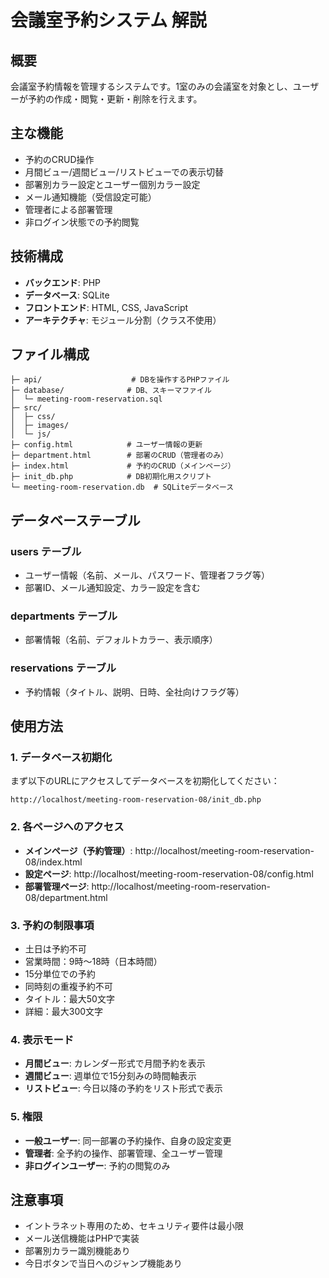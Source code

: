 # 会議室予約システム 解説

## 概要
会議室予約情報を管理するシステムです。1室のみの会議室を対象とし、ユーザーが予約の作成・閲覧・更新・削除を行えます。

## 主な機能
- 予約のCRUD操作
- 月間ビュー/週間ビュー/リストビューでの表示切替
- 部署別カラー設定とユーザー個別カラー設定
- メール通知機能（受信設定可能）
- 管理者による部署管理
- 非ログイン状態での予約閲覧

## 技術構成
- **バックエンド**: PHP
- **データベース**: SQLite
- **フロントエンド**: HTML, CSS, JavaScript
- **アーキテクチャ**: モジュール分割（クラス不使用）

## ファイル構成
```
├─ api/                    # DBを操作するPHPファイル
├─ database/              # DB、スキーマファイル
│  └─ meeting-room-reservation.sql
├─ src/
│  ├─ css/
│  ├─ images/
│  └─ js/
├─ config.html            # ユーザー情報の更新
├─ department.html        # 部署のCRUD（管理者のみ）
├─ index.html             # 予約のCRUD（メインページ）
├─ init_db.php            # DB初期化用スクリプト
└─ meeting-room-reservation.db  # SQLiteデータベース
```

## データベーステーブル
### users テーブル
- ユーザー情報（名前、メール、パスワード、管理者フラグ等）
- 部署ID、メール通知設定、カラー設定を含む

### departments テーブル
- 部署情報（名前、デフォルトカラー、表示順序）

### reservations テーブル
- 予約情報（タイトル、説明、日時、全社向けフラグ等）

## 使用方法

### 1. データベース初期化
まず以下のURLにアクセスしてデータベースを初期化してください：
```
http://localhost/meeting-room-reservation-08/init_db.php
```

### 2. 各ページへのアクセス
- **メインページ（予約管理）**: http://localhost/meeting-room-reservation-08/index.html
- **設定ページ**: http://localhost/meeting-room-reservation-08/config.html
- **部署管理ページ**: http://localhost/meeting-room-reservation-08/department.html

### 3. 予約の制限事項
- 土日は予約不可
- 営業時間：9時〜18時（日本時間）
- 15分単位での予約
- 同時刻の重複予約不可
- タイトル：最大50文字
- 詳細：最大300文字

### 4. 表示モード
- **月間ビュー**: カレンダー形式で月間予約を表示
- **週間ビュー**: 週単位で15分刻みの時間軸表示
- **リストビュー**: 今日以降の予約をリスト形式で表示

### 5. 権限
- **一般ユーザー**: 同一部署の予約操作、自身の設定変更
- **管理者**: 全予約の操作、部署管理、全ユーザー管理
- **非ログインユーザー**: 予約の閲覧のみ

## 注意事項
- イントラネット専用のため、セキュリティ要件は最小限
- メール送信機能はPHPで実装
- 部署別カラー識別機能あり
- 今日ボタンで当日へのジャンプ機能あり